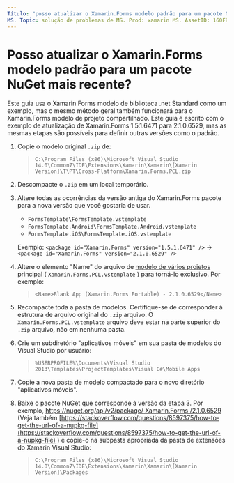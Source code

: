 ```yaml
---
Título: "posso atualizar o Xamarin.Forms modelo padrão para um pacote NuGet mais recente?"
MS. Topic: solução de problemas de MS. Prod: xamarin MS. AssetID: 160FBE13-26EB-4B4F-9248-A5CBE58FDD7F MS. Technology: xamarin-Forms autor: davidbritch MS. Author: dabritch MS. Date: 04/25/2017 no-loc: [ Xamarin.Forms , Xamarin.Essentials ]
---
```


# <a name="can-i-update-the-xamarinforms-default-template-to-a-newer-nuget-package"></a>Posso atualizar o Xamarin.Forms modelo padrão para um pacote NuGet mais recente?

Este guia usa o Xamarin.Forms modelo de biblioteca .net Standard como um exemplo, mas o mesmo método geral também funcionará para o Xamarin.Forms modelo de projeto compartilhado. Este guia é escrito com o exemplo de atualização de Xamarin.Forms 1.5.1.6471 para 2.1.0.6529, mas as mesmas etapas são possíveis para definir outras versões como o padrão.

1. Copie o modelo original `.zip` de:

    > `C:\Program Files (x86)\Microsoft Visual Studio 14.0\Common7\IDE\Extensions\Xamarin\Xamarin\[Xamarin Version]\T\PT\Cross-Platform\Xamarin.Forms.PCL.zip`

2. Descompacte o `.zip` em um local temporário.

3. Altere todas as ocorrências da versão antiga do Xamarin.Forms pacote para a nova versão que você gostaria de usar.
    * `FormsTemplate\FormsTemplate.vstemplate`
    * `FormsTemplate.Android\FormsTemplate.Android.vstemplate`
    * `FormsTemplate.iOS\FormsTemplate.iOS.vstemplate`

    Exemplo: `<package id="Xamarin.Forms" version="1.5.1.6471" />` -> `<package id="Xamarin.Forms" version="2.1.0.6529" />`

4. Altere o elemento "Name" do arquivo de [modelo de vários projetos](https://msdn.microsoft.com/library/ms185308.aspx) principal ( `Xamarin.Forms.PCL.vstemplate` ) para torná-lo exclusivo. Por exemplo:

    > `<Name>Blank App (Xamarin.Forms Portable) - 2.1.0.6529</Name>`

5. Recompacte toda a pasta de modelos. Certifique-se de corresponder à estrutura de arquivo original do `.zip` arquivo. O `Xamarin.Forms.PCL.vstemplate` arquivo deve estar na parte superior do `.zip` arquivo, não em nenhuma pasta.

6. Crie um subdiretório "aplicativos móveis" em sua pasta de modelos do Visual Studio por usuário:
    > `%USERPROFILE%\Documents\Visual Studio 2013\Templates\ProjectTemplates\Visual C#\Mobile Apps`

7. Copie a nova pasta de modelo compactado para o novo diretório "aplicativos móveis".

8. Baixe o pacote NuGet que corresponde à versão da etapa 3. Por exemplo, [ https://nuget.org/api/v2/package/ Xamarin.Forms /2.1.0.6529](https://nuget.org/api/v2/package/Xamarin.Forms/2.1.0.6529) (Veja também [https://stackoverflow.com/questions/8597375/how-to-get-the-url-of-a-nupkg-file](https://stackoverflow.com/questions/8597375/how-to-get-the-url-of-a-nupkg-file) ) e copie-o na subpasta apropriada da pasta de extensões do Xamarin Visual Studio:
    > `C:\Program Files (x86)\Microsoft Visual Studio 14.0\Common7\IDE\Extensions\Xamarin\Xamarin\[Xamarin Version]\Packages`
